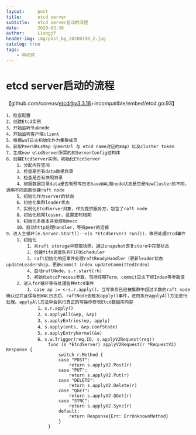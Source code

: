```yaml
---
layout:     post                  
title:      etcd server
subtitle:   etcd server启动的流程
date:       2020-03-30
author:     Liangjf
header-img: img/post_bg_20200330_2.jpg
catalog: true                      
tags:                       
    - 中间件
---
```


# etcd server启动的流程

【github.com/coreos/etcd@v3.3.18+incompatible/embed/etcd.go:93】

	1、检查配置
	2、创建Etcd实例
	3、开始监听节点node
	4、开始监听客户端client
	5、根据wal日志初始化作为集群成员
	6、获取PeerURLsMap（peerUrl 与 etcd name对应的map）以及cluster token
	7、生成new etcdServer所需的的ServerConfig结构体
	8、创建EtcdServer实例，初始化EtcdServer
		1、分配内存空间
		2、检查是否有data数据目录
		3、检查是否有快照目录
		4、根据数据目录data是否有预写日志haveWAL和node状态是否是NewCluster的不同，调用不同函数创建raft node
		5、初始化作为server的状态
		6、初始化集群leader状态
		7、实例化EtcdServer对象，作为提供服务方，包含了raft node
		8、初始化租期lessor，设置定时租期
		9、初始化多版本并发控制mvcc
		10、启动http处理handler，等待peer的连接
	9、进入主循环(e.Server.Start()-->(s *EtcdServer) run())，等待处理etcd事件
		1、初始化
			1、从raft storage中获取快照，通过snapshot恢复store中完整状态
			2、创建fifo调度队列FIFOScheduler
			3、raft初始化响应事件处理raftReadyHandler（更新leader状态updateLeadership，更新commit index updateCommittedIndex）
			4、启动raftNode，s.r.start(rh)
			5、初始化etcdProcess参数，包括任期Term，commit日志下标Index等参数值
		2、进入for循环等待处理各种etcd事件
			1、case ap := <-s.r.apply()。当写事务已经被集群中超过半数的raft node确认过并且保存到WAL日志后，raftNode会触发apply()事件，进而执行applyAll方法进行处理。applyAll方法中会执行真正的写操作修改Etcd数据库内容
				1、s.r.apply()
				2、s.applyAll(&ep, &ap)
				3、s.applyEntries(ep, apply)
				4、s.apply(ents, &ep.confState)
				5、s.applyEntryNormal(&e)
				6、s.w.Trigger(req.ID, s.applyV2Request(req))
					func (s *EtcdServer) applyV2Request(r *RequestV2) Response {
						switch r.Method {
						case "POST":
							return s.applyV2.Post(r)
						case "PUT":
							return s.applyV2.Put(r)
						case "DELETE":
							return s.applyV2.Delete(r)
						case "QGET":
							return s.applyV2.QGet(r)
						case "SYNC":
							return s.applyV2.Sync(r)
						default:
							return Response{Err: ErrUnknownMethod}
						}
					}
